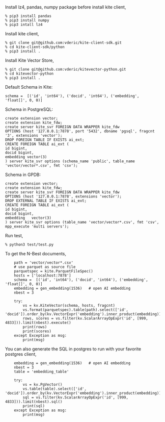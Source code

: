 Install lz4, pandas, numpy package before install kite client,

```
% pip3 install pandas
% pip3 install numpy
% pip3 intall lz4
```

Install kite client,

```
% git clone git@github.com:vderic/kite-client-sdk.git
% cd kite-client-sdk/python
% pip3 install .
```

Install Kite Vector Store,

```
% git clone git@github.com:vderic/kitevector-python.git
% cd kitevector-python
% pip3 install .
```

Default Schema in Kite:
```
schema =  [('id', 'int64'), ('docid', 'int64'), ('embedding', 'float[]', 0, 0)]
```

Schema in PostgreSQL:
```
create extension vector;
create extension kite_fdw;
create server kite_svr FOREIGN DATA WRAPPER kite_fdw
OPTIONS (host '127.0.0.1:7878', port '5432', dbname 'pgsql', fragcnt '3', extensions 'vector');
DROP FOREIGN TABLE IF EXISTS ai_ext;
CREATE FOREIGN TABLE ai_ext (
id bigint,
docid bigint,
embedding vector(3)
) server kite_svr options (schema_name 'public', table_name 'vector/vector*.csv', fmt 'csv');
```

Schema in GPDB:
```
create extension vector;
create extension kite_fdw;
create server kite_svr FOREIGN DATA WRAPPER kite_fdw
OPTIONS (host '127.0.0.1:7878', extensions 'vector');
DROP EXTERNAL TABLE IF EXISTS ai_ext;
CREATE FOREIGN TABLE ai_ext (
id bigint,
docid bigint,
embedding   vector(3)
) server kite_svr options (table_name 'vector/vector*.csv', fmt 'csv', mpp_execute 'multi servers');
```


Run test,

```
% python3 test/test.py
```

To get the N-Best documents,

```
	path = 'vector/vector*.csv'
	# use parquet as source file
	parquetspec = kite.ParquetFileSpec()
	hosts = ['localhost:7878']
	schema =  [('id', 'int64'), ('docid', 'int64'), ('embedding', 'float[]', 0, 0)]
	embedding = gen_embedding(1536)   # open AI embedding
	nbest = 3

	try:
		vs = kv.KiteVector(schema, hosts, fragcnt)
		vs.format(parquetspec).table(path).select(['id', 'docid']).order_by(kv.VectorExpr('embedding').inner_product(embedding))
		rows, scores = vs.filter(kv.ScalarArrayOpExpr('id', [999, 4833])).limit(nbest).execute()
		print(rows)
		print(scores)
	except Exception as msg:
		print(msg)
```

You can also generate the SQL in postgres to run with your favorite postgres client,

```
	embedding = gen_embedding(1536)   # open AI embedding
	nbest = 3
	table = 'embedding_table'

	try:
		vs = kv.PgVector()
		vs.table(table).select(['id', 'docid']).order_by(kv.VectorExpr('embedding').inner_product(embedding))
		sql = vs.filter(kv.ScalarArrayOpExpr('id', [999, 4833])).limit(nbest).sql()
		print(sql)
	except Exception as msg:
		print(msg)
```

